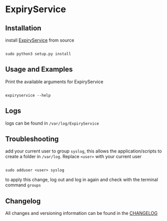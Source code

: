 # ExpiryService


## Installation

install [ExpiryService]() from source

<pre><code>
sudo python3 setup.py install
</code></pre>


## Usage and Examples

Print the available arguments for ExpiryService
<pre><code>
expiryservice --help
</code></pre>


## Logs

logs can be found in `/var/log/ExpiryService`

## Troubleshooting
add your current user to group `syslog`, this allows the application/scripts to create a folder in
`/var/log`. Replace `<user>` with your current user
<pre><code>
sudo adduser &lt;user&gt; syslog
</code></pre>
to apply this change, log out and log in again and check with the terminal command `groups`

## Changelog
All changes and versioning information can be found in the [CHANGELOG](https://github.com/bierschi/ExpiryService/blob/master/CHANGELOG.rst)



